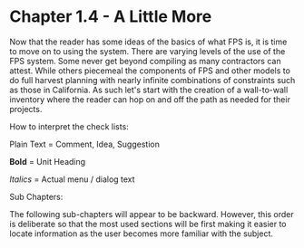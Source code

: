 # Chapter 1.4 - A Little More

Now that the reader has some ideas of the basics of what FPS is, it is time to move on to using the system. There are varying levels of the use of the FPS system. Some never get beyond compiling as many contractors can attest. While others piecemeal the components of FPS and other models to do full harvest planning with nearly infinite combinations of constraints such as those in California. As such let's start with the creation of a wall-to-wall inventory where the reader can hop on and off the path as needed for their projects.

How to interpret the check lists:

Plain Text = Comment, Idea, Suggestion

**Bold** = Unit Heading

*Italics* = Actual menu / dialog text

Sub Chapters:

The following sub-chapters will appear to be backward. However, this order is deliberate so that the most used sections will be first making it easier to locate information as the user becomes more familiar with the subject.
